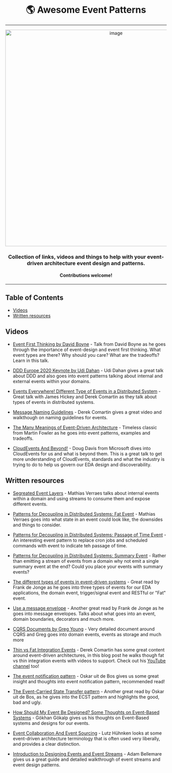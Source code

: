 <div align="center">

<h1>🌎 Awesome Event Patterns</h1>

<hr />

<img width="676" alt="image" src="https://user-images.githubusercontent.com/3268013/186894411-e5c1b1dd-dbed-49db-bac4-dbd7c7ab0964.png">

  <h3>Collection of links, videos and things to help with your event-driven architecture event design and patterns.</h3>
  
  <h4>Contributions welcome!</h4>

</div>

<hr />


## Table of Contents

- [Videos](#videos)
- [Written resources](#written-resources)

## Videos

- [Event First Thinking by David Boyne](https://www.youtube.com/watch?v=GBzr48Mj2JU) - Talk from David Boyne as he goes through the importance of event-design and event first thinking. What event types are there? Why should you care? What are the tradeoffs? Learn in this talk.

- [DDD Europe 2020 Keynote by Udi Dahan](https://www.youtube.com/watch?v=-iuMjjKQnhg&t=2485s) - Udi Dahan gives a great talk about DDD and also goes into event patterns talking about internal and external events within your domains.

- [Events Everywhere! Different Type of Events in a Distributed System](https://www.youtube.com/watch?v=PJPxdl-1ucg) - Great talk with James Hickey and Derek Comartin as they talk about types of events in distributed systems.

- [Message Naming Guidelines](https://www.youtube.com/watch?v=EmtOB2XexJI) - Derek Comartin gives a great video and walkthough on naming guidelines for events.

- [The Many Meanings of Event-Driven Architecture](https://www.youtube.com/watch?v=STKCRSUsyP0) - Timeless classic from Martin Fowler as he goes into event patterns, examples and tradeoffs.

- [CloudEvents And Beyond!](https://www.youtube.com/watch?v=bJTUttZr-Ck) - Doug Davis from Microsoft dives into CloudEvents for us and what is beyond them. This is a great talk to get more understanding of CloudEvents, standards and what the industry is trying to do to help us govern our EDA design and discoverability.


## Written resources

- [Segreated Event Layers](https://verraes.net/2019/05/patterns-for-decoupling-distsys-segregated-event-layers/) - Mathias Verraes talks about internal events within a domain and using streams to consume them and expose different events.
- [Patterns for Decoupling in Distributed Systems: Fat Event](https://verraes.net/2019/05/patterns-for-decoupling-distsys-fat-event/) - Mathias Verraes goes into what state in an event could look like, the downsides and things to consider.
- [Patterns for Decoupling in Distributed Systems: Passage of Time Event](https://verraes.net/2019/05/patterns-for-decoupling-distsys-passage-of-time-event/) - An interesting event pattern to replace cron jobs and scheduled commands with event to indicate teh passage of time.
- [Patterns for Decoupling in Distributed Systems: Summary Event](https://verraes.net/2019/05/patterns-for-decoupling-distsys-summary-event/) - Rather than emitting a stream of events from a domain why not emit a single summary event at the end? Could you place your events with summary events?

- [The different types of events in event-driven systems](https://blog.frankdejonge.nl/the-different-types-of-events-in-event-driven-systems) - Great read by Frank de Jonge as he goes into three types of events for our EDA applications, the domain event, trigger/signal event and RESTful or "Fat" event.

- [Use a message envelope](https://blog.frankdejonge.nl/use-a-message-envelope/) - Another great read by Frank de Jonge as he goes into message envelopes. Talks about what goes into an event, domain boundaries, decorators and much more.

- [CQRS Documents by Greg Young](https://cqrs.files.wordpress.com/2010/11/cqrs_documents.pdf#page=25) - Very detailed document around CQRS and Greg goes into domain events, events as storage and much more

- [Thin vs Fat Integration Events](https://codeopinion.com/thin-vs-fat-integration-events/) - Derek Comartin has some great content around event-driven architectures, in this blog post he walks though fat vs thin integration events with videos to support. Check out his [YouTube channel](https://www.youtube.com/channel/UC3RKA4vunFAfrfxiJhPEplw) too!

- [The event notification pattern](https://medium.com/geekculture/the-event-notification-pattern-a62d48519107) - Oskar uit de Bos gives us some great insight and thoughts into event notification pattern, recommended read!

- [The Event-Carried State Transfer pattern](https://itnext.io/the-event-carried-state-transfer-pattern-aae49715bb7f) - Another great read by Oskar uit de Bos, as he gives into the ECST pattern and highlights the good, bad and ugly.


- [How Should My Event Be Designed? Some Thoughts on Event-Based Systems](https://www.gokhan-gokalp.com/en/how-should-my-event-be-designed-some-thoughts-on-event-based-systems/) - Gökhan Gökalp gives us his thoughts on Event-Based systems and designs for our events.

- [Event Collaboration And Event Sourcing](https://www.reactivesystems.eu/2022/06/09/event-collaboration-event-sourcing.html) - Lutz Hühnken looks at some event-driven architecture terminology that is often used very liberally, and provides a clear distinction.

- [Introduction to Designing Events and Event Streams](https://developer.confluent.io/learn-kafka/event-design/intro/) - Adam Bellemare gives us a great guide and detailed walkthrough of event streams and event design patterns.
